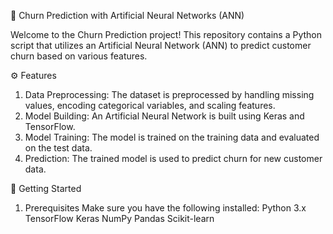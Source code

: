 🧠 Churn Prediction with Artificial Neural Networks (ANN)

Welcome to the Churn Prediction project! This repository contains a Python script that utilizes an Artificial Neural Network (ANN) to predict customer churn based on various features.

⚙️ Features
1. Data Preprocessing: The dataset is preprocessed by handling missing values, encoding categorical variables, and scaling features.
2. Model Building: An Artificial Neural Network is built using Keras and TensorFlow.
3. Model Training: The model is trained on the training data and evaluated on the test data.
4. Prediction: The trained model is used to predict churn for new customer data.

🚀 Getting Started
1. Prerequisites
    Make sure you have the following installed:
      Python 3.x
      TensorFlow
      Keras
      NumPy
      Pandas
      Scikit-learn
